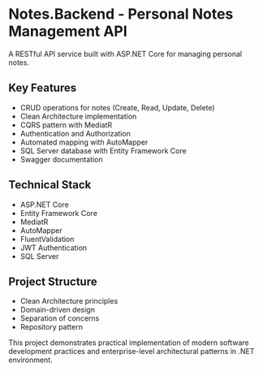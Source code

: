 # Notes.Backend - Personal Notes Management API

A RESTful API service built with ASP.NET Core for managing personal notes.

## Key Features
- CRUD operations for notes (Create, Read, Update, Delete)
- Clean Architecture implementation
- CQRS pattern with MediatR
- Authentication and Authorization
- Automated mapping with AutoMapper
- SQL Server database with Entity Framework Core
- Swagger documentation

## Technical Stack
- ASP.NET Core
- Entity Framework Core
- MediatR
- AutoMapper
- FluentValidation
- JWT Authentication
- SQL Server

## Project Structure
- Clean Architecture principles
- Domain-driven design
- Separation of concerns
- Repository pattern

This project demonstrates practical implementation of modern software development practices and enterprise-level architectural patterns in .NET environment.
